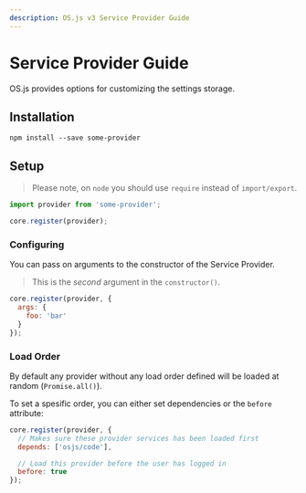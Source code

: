 ```yaml
---
description: OS.js v3 Service Provider Guide
---
```


# Service Provider Guide

OS.js provides options for customizing the settings storage.

## Installation

```
npm install --save some-provider
```

## Setup

> Please note, on `node` you should use `require` instead of `import/export`.

```javascript
import provider from 'some-provider';

core.register(provider);
```

### Configuring

You can pass on arguments to the constructor of the Service Provider.

> This is the *second* argument in the `constructor()`.

```javascript
core.register(provider, {
  args: {
    foo: 'bar'
  }
});
```

### Load Order

By default any provider without any load order defined will be loaded at random (`Promise.all()`).

To set a spesific order, you can either set dependencies or the `before` attribute:

```javascript
core.register(provider, {
  // Makes sure these provider services has been loaded first
  depends: ['osjs/code'],

  // Load this provider before the user has logged in
  before: true
});
```
